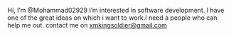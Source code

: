 
Hi, I’m @Mohammad02929 I’m interested in software development. I have one of the great ideas on which i want to work.I need a people who can help me out. contact me on xmkingsoldier@gmail.com
